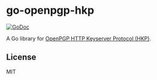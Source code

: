 # go-openpgp-hkp

[![GoDoc](https://godoc.org/github.com/emersion/go-openpgp-hkp?status.svg)](https://godoc.org/github.com/emersion/go-openpgp-hkp)

A Go library for [OpenPGP HTTP Keyserver Protocol (HKP)](https://tools.ietf.org/html/draft-shaw-openpgp-hkp-00).

## License

MIT
